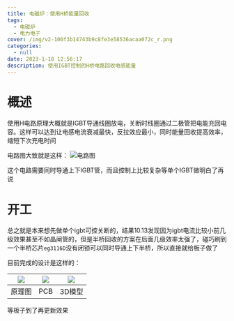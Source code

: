 ```yaml
---
title: 电磁炉：使用H桥能量回收
tags:
  - 电磁炉
  - 电力电子
cover: /img/v2-100f3b14743b9c8fe3e58536acaa072c_r.png
categories:
  - null
date: 2023-1-18 12:56:17
description: 使用IGBT控制的H桥电路回收电感能量
---
```

# 概述
使用H电路原理大概就是IGBT导通线圈放电，关断时线圈通过二极管把电能充回电容。这样可以达到让电感电流衰减最快，反拉效应最小，同时能量回收提高效率，缩短下次充电时间

电路图大致就是这样：
![电路图](fbq.png)

这个电路需要同时导通上下IGBT管，而且控制上比较复杂等单个IGBT做明白了再说

# 开工
总之就是本来想先做单个igbt可控关断的，结果10.13发现因为igbt电流比较小前几级效果甚至不如晶闸管的，但是半桥回收的方案在后面几级效率太强了，碰巧刷到一个半桥芯片`eg3116D`没有闭锁可以同时导通上下半桥，所以直接就给板子做了

目前完成的设计是这样的：

| ![](QQ截图20231013180743.png)  | ![](QQ截图20231013180806.png)  | ![](QQ截图20231013180823.png)  |
| :------------: | :------------: | :------------: |
| 原理图  | PCB  | 3D模型  |

等板子到了再更新效果